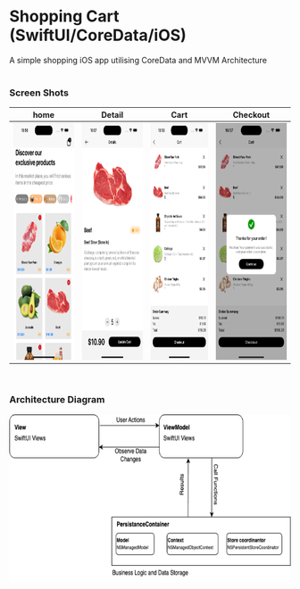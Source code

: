 # Shopping Cart (SwiftUI/CoreData/iOS)

A simple shopping iOS app utilising CoreData and MVVM Architecture<br/><br/>

### Screen Shots
| home    | Detail | Cart | Checkout |
| -------- | ------- | ------ | ------- |
| <img src="Blob/home.png" width="250" height="425"> | <img src="Blob/details.png" width="250" height="425"> | <img src="Blob/cart.png" width="250" height="425"> | <img src="Blob/success.png" width="250" height="425"> |
<br/>
  
### Architecture Diagram
<img src="Blob/architecture.png" width="650" height="300">